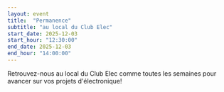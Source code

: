```yaml
---
layout: event
title:  "Permanence"
subtitle: "au local du Club Elec"
start_date: 2025-12-03
start_hour: "12:30:00"
end_date: 2025-12-03
end_hour: "14:00:00"
---
```


Retrouvez-nous au local du Club Elec comme toutes les semaines pour avancer sur vos projets d'électronique!
